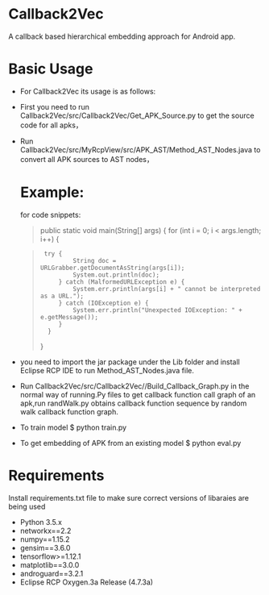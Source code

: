 # Callback2Vec
A callback based hierarchical embedding approach for Android app.
# Basic Usage
- For Callback2Vec its usage is as follows:
- First you need to run Callback2Vec/src/Callback2Vec/Get_APK_Source.py to get the source code for all apks，
- Run Callback2Vec/src/MyRcpView/src/APK_AST/Method_AST_Nodes.java to convert all APK sources to AST nodes，
  # Example:
  
  for code snippets:
  
  > public static void main(String[] args) {
  >    for (int i = 0; i < args.length; i++) {
  
  >      try {
  >              String doc = URLGrabber.getDocumentAsString(args[i]);
  >              System.out.println(doc);
  >          } catch (MalformedURLException e) {
  >              System.err.println(args[i] + " cannot be interpreted as a URL.");
  >          } catch (IOException e) {
  >              System.err.println("Unexpected IOException: " + e.getMessage());
  >          }
  >       }
  > }
- you need to import the jar package under the Lib folder and install Eclipse RCP IDE to run Method_AST_Nodes.java
  file.
- Run Callback2Vec/src/Callback2Vec//Build_Callback_Graph.py in the normal way of running.Py files to get callback 
  function call graph of an apk,run randWalk.py obtains callback function sequence by random walk callback function graph.
- To train model
$ python train.py
- To get embedding of APK from an  existing model
$ python eval.py
# Requirements
Install requirements.txt file to make sure correct versions of libaraies are being used
- Python 3.5.x
- networkx==2.2
- numpy==1.15.2
- gensim==3.6.0
- tensorflow>=1.12.1
- matplotlib==3.0.0
- androguard==3.2.1
- Eclipse RCP Oxygen.3a Release (4.7.3a)
